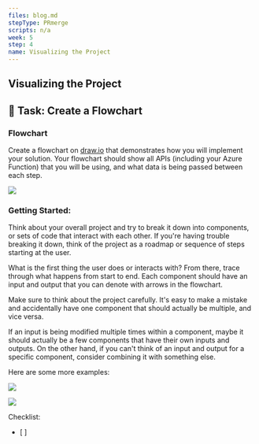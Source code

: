 ```yaml
---
files: blog.md
stepType: PRmerge
scripts: n/a
week: 5
step: 4
name: Visualizing the Project
---
```


## Visualizing the Project

## :pencil: Task: Create a Flowchart

### Flowchart

Create a flowchart on [draw.io](draw.io) that demonstrates how you will implement your solution. Your flowchart should show all APIs (including your Azure Function) that you will be using, and what data is being passed between each step.

![](https://user-images.githubusercontent.com/69332964/99191176-01198180-2739-11eb-9889-872822df6bd8.png)

### Getting Started:

Think about your overall project and try to break it down into components, or sets of code that interact with each other. If you're having trouble breaking it down, think of the project as a roadmap or sequence of steps starting at the user.

What is the first thing the user does or interacts with? From there, trace through what happens from start to end. Each component should have an input and output that you can denote with arrows in the flowchart.

Make sure to think about the project carefully. It's easy to make a mistake and accidentally have one component that should actually be multiple, and vice versa.

If an input is being modified multiple times within a component, maybe it should actually be a few components that have their own inputs and outputs. On the other hand, if you can't think of an input and output for a specific component, consider combining it with something else.

Here are some more examples:

![](https://user-images.githubusercontent.com/28051494/112161497-7219eb80-8ba8-11eb-931c-b94268451e5a.png)

![](https://user-images.githubusercontent.com/28051494/112170356-3daa2d80-8bb0-11eb-9564-b49a53a8029d.png)

Checklist:
- [ ] 
